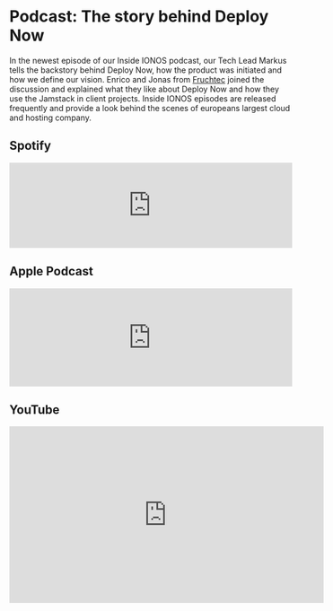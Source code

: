 ﻿---
description: 'In the newest episode of our Inside IONOS podcast, our Tech Lead Markus tells the backstory behind Deploy Now, how the product was initiated and how we define our vision.'
created: '2021-08-06'
author: 'robert-schleinhege'
tags:
    - podcast
---

# Podcast: The story behind Deploy Now

In the newest episode of our Inside IONOS podcast, our Tech Lead Markus tells the backstory behind Deploy Now, how the product was initiated and how we define our vision. Enrico and Jonas from [Fruchtec](https://www.fruchtec.de/) joined the discussion and explained what they like about Deploy Now and how they use the Jamstack in client projects. Inside IONOS episodes are released frequently and provide a look behind the scenes of europeans largest cloud and hosting company. 

## Spotify
<iframe src="https://open.spotify.com/embed/episode/6jc54XhH39PIcxhZbXw35J" width="100%" height="152" frameBorder="0" allowtransparency="true" allow="encrypted-media"></iframe>

## Apple Podcast
<iframe allow="autoplay *; encrypted-media *; fullscreen *" frameborder="0" height="175" style="width:100%;max-width:660px;overflow:hidden;background:transparent;" sandbox="allow-forms allow-popups allow-same-origin allow-scripts allow-storage-access-by-user-activation allow-top-navigation-by-user-activation" src="https://embed.podcasts.apple.com/us/podcast/deploy-now-website-via-github-ver%C3%B6ffentlichen/id1501677939?i=1000531186091"></iframe>

## YouTube
<iframe width="560" height="315" src="https://www.youtube-nocookie.com/embed/bEcYDvsGols" title="YouTube video player" frameborder="0" allow="accelerometer; autoplay; clipboard-write; encrypted-media; gyroscope; picture-in-picture" allowfullscreen></iframe>
